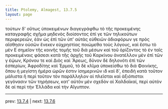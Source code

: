 ```yaml
---
title: Ptolemy, Almagest, 13.7.5
layout: page
---
```


τούτων δ' οὕτως ὑποκειμένων διαγεγράφθω τὸ τῆς προκειμένης καταγραφῆς σχῆμα μηδενὸς διοίσοντος ἐπί γε τῶν τηλικούτων περιφερειῶν, ἐὰν ὡς ἐπὶ τῶν ὑπ' αὐτὰς εὐθειῶν ἀδιαφόρων γε πρὸς αἴσθησιν οὐσῶν ἕνεκεν εὐχρηστίας ποιώμεθα τοὺς λόγους, καὶ ἔστω τὸ μὲν Ε σημεῖον τῆς κοινῆς τομῆς τοῦ διὰ μέσων καὶ τοῦ ὁρίζοντος τὸ ἐν ταῖς προκειμέναις φάσεσι κατὰ τῆς ἀρχῆς τοῦ Καρκίνου ἀνατέλλον μὲν ἐπὶ τῶν γ ἑῴων, Κρόνου τε καὶ Διὸς καὶ Ἄρεως, δῦνον δὲ δηλονότι ἐπὶ τῶν ἑσπερίων, Ἀφροδίτης καὶ Ἑρμοῦ, τὸ δὲ κλῖμα ὑποκείσθω τὸ διὰ Φοινίκης, ὅπου ἡ μεγίστη ἡμέρα ὡρῶν ἐστιν ἰσημερινῶν ιδ καὶ δʹ, ἐπειδὴ κατὰ τοῦτον μάλιστα ἢ περὶ τοῦτον τὸν παράλληλον αἱ πλεῖσται καὶ ἀξιόπιστοι γεγόνασιν τῶν τηρήσεων, κατ' αὐτὸν μὲν σχεδὸν αἱ Χαλδαϊκαί, περὶ αὐτὸν δὲ αἱ περὶ τὴν Ἑλλάδα καὶ τὴν Αἴγυπτον. 

---

prev: [13.7.4](../13.7.4/) | next: [13.7.6](../13.7.6/)


